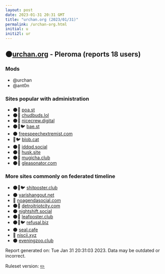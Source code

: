 ```yaml
---
layout: post
date: 2023-01-31 20:31 GMT
title: "urchan.org (2023/01/31)"
permalink: /urchan-org.html
initial: u
initi2l: ur
---
```


## 🌑[urchan.org](https://urchan.org) - Pleroma (reports 18 users)

### Mods
 * @urchan
 * @ant0n

### Sites popular with administration

* 🌑🧸 [poa.st](/poa-st.html)
* 🌑🧸 [chudbuds.lol](/chudbuds-lol.html)
* 🌑🧸 [nicecrew.digital](/nicecrew-digital.html)
* 🌑🧸🐦 [bae.st](/bae-st.html)
* 🌑 [freespeechextremist.com](/freespeechextremist-com.html)
* 🧸🐦 [blob.cat](/blob-cat.html)
* 🌑🧸 [iddqd.social](/iddqd-social.html)
* 🌑🧸 [husk.site](/husk-site.html)
* 🌑🧸 [mugicha.club](/mugicha-club.html)
* 🌑🧸 [gleasonator.com](/gleasonator-com.html)

### More sites commonly on federated timeline

* 🌑🧸🐦 [shitposter.club](/shitposter-club.html)
* 🌑 [varishangout.net](/varishangout-net.html)
* 🐘 [noagendasocial.com](/noagendasocial-com.html)
* 🌑🧸 [detroitriotcity.com](/detroitriotcity-com.html)
* 🌑 [nightshift.social](/nightshift-social.html)
* 🌑🧸 [leafposter.club](/leafposter-club.html)
* 🌑🧸🐦 [refusal.biz](/refusal-biz.html)
* 🌑 [seal.cafe](/seal-cafe.html)
* 🐘 [niscii.xyz](/niscii-xyz.html)
* 🌑 [eveningzoo.club](/eveningzoo-club.html)

Report generated on: Tue Jan 31 20:31:03 2023. Data may be outdated or incorrect.

Ruleset version: [✏️](/version-pencil)
